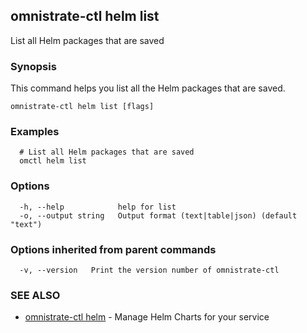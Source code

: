 ## omnistrate-ctl helm list

List all Helm packages that are saved

### Synopsis

This command helps you list all the Helm packages that are saved.

```
omnistrate-ctl helm list [flags]
```

### Examples

```
  # List all Helm packages that are saved
  omctl helm list
```

### Options

```
  -h, --help            help for list
  -o, --output string   Output format (text|table|json) (default "text")
```

### Options inherited from parent commands

```
  -v, --version   Print the version number of omnistrate-ctl
```

### SEE ALSO

* [omnistrate-ctl helm](omnistrate-ctl_helm.md)	 - Manage Helm Charts for your service

